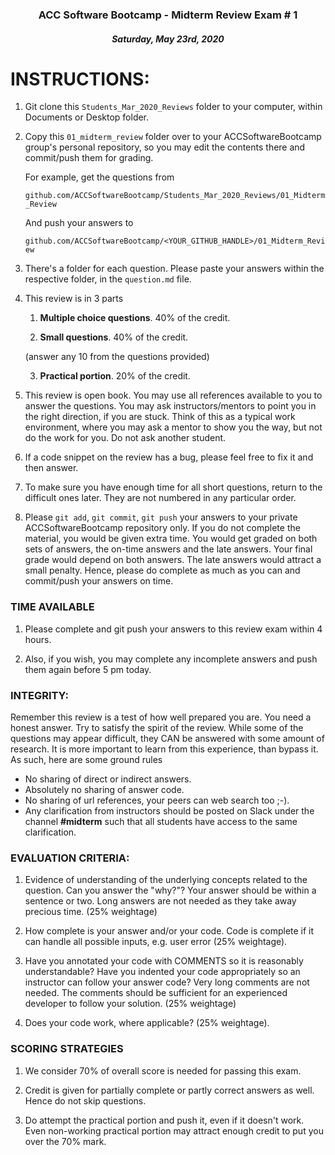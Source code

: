 <center>

### ACC Software Bootcamp - Midterm Review Exam # 1

##### Saturday, May 23rd, 2020

</center>

# INSTRUCTIONS:

1. Git clone this `Students_Mar_2020_Reviews` folder to your computer, within Documents or Desktop folder.

1. Copy this `01_midterm_review` folder over to your ACCSoftwareBootcamp group's personal repository, so you may edit the contents there and commit/push them for grading.  

    For example, get the questions from

    `github.com/ACCSoftwareBootcamp/Students_Mar_2020_Reviews/01_Midterm_Review`

    And push your answers to

    `github.com/ACCSoftwareBootcamp/<YOUR_GITHUB_HANDLE>/01_Midterm_Review`

    
1. There's a folder for each question.  Please paste your answers within the respective folder, in the `question.md` file.  

1. This review is in 3 parts

    1. **Multiple choice questions**. 40% of the credit.

    2. **Small questions**.  40% of the credit.

    (answer any 10 from the questions provided)

    3. **Practical portion**.  20% of the credit.


1. This review is open book.  You may use all references available to you to answer the questions. You may ask instructors/mentors to point you in the right direction, if you are stuck. Think of this as a typical work environment, where you may ask a mentor to show you the way, but not do the work for you. Do not ask another student.

1. If a code snippet on the review has a bug, please feel free to fix it and then answer.

1. To make sure you have enough time for all short questions, return to the difficult ones later. They are not numbered in any particular order.

1. Please `git add`, `git commit`, `git push` your answers to your private ACCSoftwareBootcamp repository only. If you do not complete the material, you would be given extra time. You would get graded on both sets of answers, the on-time answers and the late answers. Your final grade would depend on both answers. The late answers would attract a small penalty. Hence, please do complete as much as you can and commit/push your answers on time.


### TIME AVAILABLE

1. Please complete and git push your answers to this review exam within 4 hours. 

1. Also, if you wish, you may complete any incomplete answers and push them again before 5 pm today.


### INTEGRITY: 

Remember this review is a test of how well prepared you are. You need a honest answer. Try to satisfy the spirit of the review. While some of the questions may appear difficult, they CAN be answered with some amount of research. It is more important to learn from this experience, than bypass it. As such, here are some ground rules

- No sharing of direct or indirect answers.
- Absolutely no sharing of answer code.
- No sharing of url references, your peers can web search too ;-).
- Any clarification from instructors should be posted on Slack under the channel **#midterm** such that all students have access to the same clarification. 


### EVALUATION CRITERIA:

1. Evidence of understanding of the underlying concepts related to the question. Can you answer the "why?"?  Your answer should be within a sentence or two.  Long answers are not needed as they take away precious time. (25% weightage)

1. How complete is your answer and/or your code.  Code is complete if it can handle all possible inputs, e.g. user error (25% weightage).

1. Have you annotated your code with COMMENTS so it is reasonably understandable? Have you indented your code appropriately so an instructor can follow your answer code? Very long comments are not needed. The comments should be sufficient for an experienced developer to follow your solution. (25% weightage)

1. Does your code work, where applicable? (25% weightage).


### SCORING STRATEGIES

1. We consider 70% of overall score is needed for passing this exam. 

1. Credit is given for partially complete or partly correct answers as well. Hence do not skip questions.

1. Do attempt the practical portion and push it, even if it doesn't work. Even non-working practical portion may attract enough credit to put you over the 70% mark.

